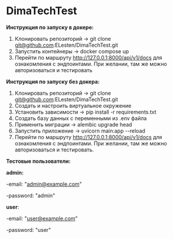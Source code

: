 # DimaTechTest

**Инструкция по запуску в докере:**
1. Клонировать репозиторий -> git clone git@github.com:ELesten/DimaTechTest.git
2. Запустить контейнеры -> docker compose up
3. Перейти по маршруту http://127.0.0.1:8000/api/v1/docs для ознакомления с эндпоинтами. При желании, там же можно авторизоваться и тестировать

**Инструкция по запуску без докера:**
1. Клонировать репозиторий -> git clone git@github.com:ELesten/DimaTechTest.git
2. Создать и настроить виртуальное окружение
3. Установить зависимости -> pip install -r requirements.txt
4. Создать базу данных с переменными из .env файла
5. Применить миграции -> alembic upgrade head
6. Запустить приложение -> uvicorn main:app --reload
7. Перейти по маршруту http://127.0.0.1:8000/api/v1/docs для ознакомления с эндпоинтами. При желании, там же можно авторизоваться и тестировать.

**Тестовые пользователи:**

**admin:**

-email: "admin@example.com"

-password: "admin"

**user**:

-email: "user@example.com"

-password: "user"
